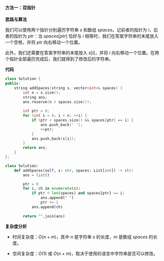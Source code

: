 #### 方法一：双指针

**思路与算法**

我们可以使用两个指针分别遍历字符串 $s$ 和数组 $\textit{spaces}$。记前者的指针为 $i$，后者的指针为 $\textit{ptr}$：当 $\textit{spaces}[\textit{ptr}]$ 恰好与 $i$ 相等时，我们在答案字符串的末尾放入一个空格，并将 $\textit{ptr}$ 向右移动一个位置。

此外，我们还需要在答案字符串的末尾放入 $s[i]$，并将 $i$ 向右移动一个位置。在两个指针全部遍历完成后，我们就得到了修改后的字符串。

**代码**

```C++ [sol1-C++]
class Solution {
public:
    string addSpaces(string s, vector<int>& spaces) {
        int n = s.size();
        string ans;
        ans.reserve(n + spaces.size());
        
        int ptr = 0;
        for (int i = 0; i < n; ++i) {
            if (ptr < spaces.size() && spaces[ptr] == i) {
                ans.push_back(' ');
                ++ptr;
            }
            ans.push_back(s[i]);
        }
        return ans;
    }
};
```

```Python [sol1-Python3]
class Solution:
    def addSpaces(self, s: str, spaces: List[int]) -> str:
        ans = list()

        ptr = 0
        for i, ch in enumerate(s):
            if ptr < len(spaces) and spaces[ptr] == i:
                ans.append(" ")
                ptr += 1
            ans.append(ch)
        
        return "".join(ans)
```

**复杂度分析**

- 时间复杂度：$O(n + m)$，其中 $n$ 是字符串 $s$ 的长度，$m$ 是数组 $\textit{spaces}$ 的长度。

- 空间复杂度：$O(1)$ 或 $O(n + m)$，取决于使用的语言中字符串是否可以修改。